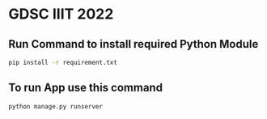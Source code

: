 # GDSC IIIT 2022

<!-- ## Create Virtual Environment
- Download virtual Environment Module
```
pip install virtualenv
```
- Locate base directory and use this command to create virtual environment
```
virtualenv <environment_name>
``` -->
## Run Command to install required Python Module
```sh
pip install -r requirement.txt
```
## To run App use this command
```sh
python manage.py runserver
```
